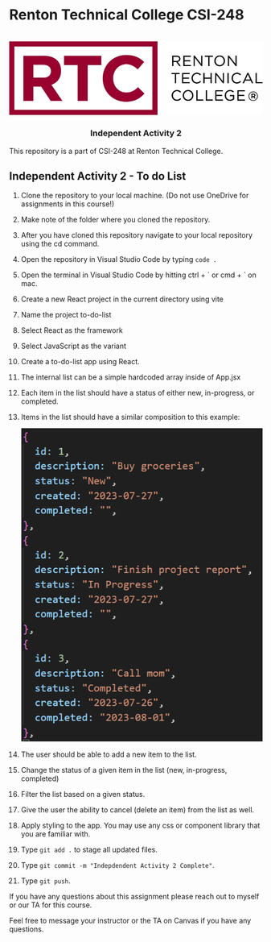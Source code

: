 # Renton Technical College CSI-248

<br />

<div align="center">  
    <img src="logo.jpg" alt="Logo">
    <h3 align="center">Independent Activity 2</h3>
</div>

This repository is a part of CSI-248 at Renton Technical College.

## Independent Activity 2 - To do List

1. Clone the repository to your local machine. (Do not use OneDrive for assignments in this course!)
2. Make note of the folder where you cloned the repository.
3. After you have cloned this repository navigate to your local repository using the cd command.
4. Open the repository in Visual Studio Code by typing `code .`

5. Open the terminal in Visual Studio Code by hitting ctrl + \` or cmd + \` on mac.
6. Create a new React project in the current directory using vite
7. Name the project to-do-list
8. Select React as the framework
9. Select JavaScript as the variant

10. Create a to-do-list app using React.
11. The internal list can be a simple hardcoded array inside of App.jsx
12. Each item in the list should have a status of either new, in-progress, or completed.
13. Items in the list should have a similar composition to this example:

    ![Alt text](<Images/IA2 - Step 13.png>)

14. The user should be able to add a new item to the list.
15. Change the status of a given item in the list (new, in-progress, completed)
16. Filter the list based on a given status.
17. Give the user the ability to cancel (delete an item) from the list as well.
18. Apply styling to the app. You may use any css or component library that you are familiar with.

19. Type `git add .` to stage all updated files.
20. Type `git commit -m "Indepdendent Activity 2 Complete"`.
21. Type `git push`.

If you have any questions about this assignment please reach out to myself or our TA for this course.

Feel free to message your instructor or the TA on Canvas if you have any questions.
